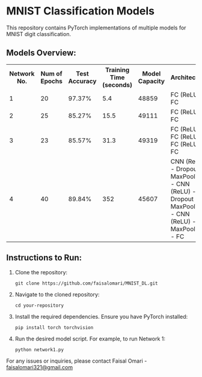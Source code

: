 <h1>MNIST Classification Models</h1>
<p>This repository contains PyTorch implementations of multiple models for MNIST digit classification.</p>

<h2>Models Overview:</h2>
<table>
    <tr>
        <th>Network No.</th>
        <th>Num of Epochs</th>
        <th>Test Accuracy</th>
        <th>Training Time (seconds)</th>
        <th>Model Capacity</th>
        <th>Architecture</th>
    </tr>
    <tr>
        <td>1</td>
        <td>20</td>
        <td>97.37%</td>
        <td>5.4</td>
        <td>48859</td>
        <td>FC (ReLU) - FC</td>
    </tr>
    <tr>
        <td>2</td>
        <td>25</td>
        <td>85.27%</td>
        <td>15.5</td>
        <td>49111</td>
        <td>FC (ReLU) - FC</td>
    </tr>
    <tr>
        <td>3</td>
        <td>23</td>
        <td>85.57%</td>
        <td>31.3</td>
        <td>49319</td>
        <td>FC (ReLU) - FC (ReLU) - FC (ReLU) - FC</td>
    </tr>
    <tr>
        <td>4</td>
        <td>40</td>
        <td>89.84%</td>
        <td>352</td>
        <td>45607</td>
        <td>CNN (ReLU) - Dropout - MaxPooling - CNN (ReLU) - Dropout - MaxPooling - CNN (ReLU) - MaxPooling - FC</td>
    </tr>
</table>

<h2>Instructions to Run:</h2>
<ol>
    <li>Clone the repository:</li>
    <pre><code>git clone https://github.com/faisalomari/MNIST_DL.git</code></pre>
    <li>Navigate to the cloned repository:</li>
    <pre><code>cd your-repository</code></pre>
    <li>Install the required dependencies. Ensure you have PyTorch installed:</li>
    <pre><code>pip install torch torchvision</code></pre>
    <li>Run the desired model script. For example, to run Network 1:</li>
    <pre><code>python network1.py</code></pre>
</ol>

<footer>
    <p>For any issues or inquiries, please contact Faisal Omari - <a href="mailto:faisalomari321@gmail.com">faisalomari321@gmail.com</a></p>
</footer>
